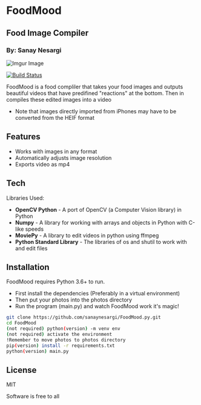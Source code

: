 # **FoodMood**
## Food Image Compiler
### By: Sanay Nesargi

![Imgur Image](https://i.imgur.com/CZlzqlo.png)

[![Build Status](https://travis-ci.org/joemccann/dillinger.svg?branch=master)](https://travis-ci.org/joemccann/dillinger)

FoodMood is a food compliler that takes your food images and outputs beautiful videos that have
predifined "reactions" at the bottom. Then in compiles these edited images into a video

- Note that images directly imported from iPhones may have to be converted from the HEIF format

## Features

- Works with images in any format
- Automatically adjusts image resolution
- Exports video as mp4

## Tech

Libraries Used:

- **OpenCV Python** - A port of OpenCV (a Computer Vision library) in Python
- **Numpy** - A library for working with arrays and objects in Python with C-like speeds
- **MoviePy** - A library to edit videos in python using ffmpeg
- **Python Standard Library** - The libraries of os and shutil to work with and edit files


## Installation

FoodMood requires Python 3.6+ to run.

- First install the dependencies (Preferably in a virtual environment)
- Then put your photos into the photos directory
- Run the program (main.py) and watch FoodMood work it's magic!

```sh
git clone https://github.com/sanaynesargi/FoodMood.py.git
cd FoodMood
(not required) python(version) -m venv env
(not required) activate the environment
!Remember to move photos to photos directory
pip(version) install -r requirements.txt
python(version) main.py
```


## License

MIT

Software is free to all
